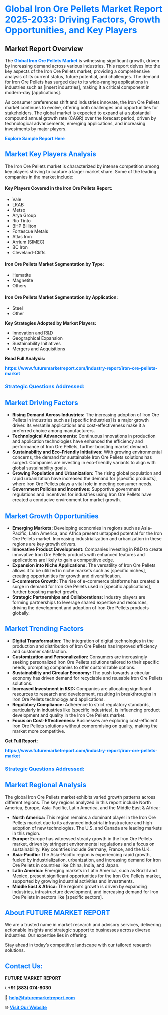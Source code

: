 <h1 style="color: #007BFF;">Global Iron Ore Pellets Market Report 2025-2033: Driving Factors, Growth Opportunities, and Key Players</h1>

<section id="overview">
<h2>Market Report Overview</h2>
<p>The <a href="https://www.futuremarketreport.com/industry-report/iron-ore-pellets-market" style="color: #007BFF; text-decoration: none;"><strong>Global Iron Ore Pellets Market</strong></a> is witnessing significant growth, driven by increasing demand across various industries. This report delves into the key aspects of the Iron Ore Pellets market, providing a comprehensive analysis of its current status, future potential, and challenges. The demand for Iron Ore Pellets has surged due to its wide-ranging applications in industries such as [insert industries], making it a critical component in modern-day [applications].</p>
<p>As consumer preferences shift and industries innovate, the Iron Ore Pellets market continues to evolve, offering both challenges and opportunities for stakeholders. The global market is expected to expand at a substantial compound annual growth rate (CAGR) over the forecast period, driven by technological advancements, emerging applications, and increasing investments by major players.</p>
</section>

<section id="overview">
<p><a href="https://www.futuremarketreport.com/request-sample/reportId=102515" style="color: #007BFF; text-decoration: none;"><strong>Explore Sample Report Here</strong></a></p>
</section>

<section id="key-players">
<h2 style="color: #007BFF;">Market Key Players Analysis</h2>
<p>The Iron Ore Pellets market is characterized by intense competition among key players striving to capture a larger market share. Some of the leading companies in the market include:</p>
<h4>Key Players Covered in the Iron Ore Pellets Report:</h4>
<ul><li>Vale</li><li>LKAB</li><li>Metso</li><li>Arya Group</li><li>Rio Tinto</li><li>BHP Billiton</li><li>Fortescue Metals</li><li>Atlas Iron</li><li>Arrium (SIMEC)</li><li>BC Iron</li><li>Cleveland-Cliffs</li></ul>
<h4>Iron Ore Pellets Market Segmentation by Type:</h4>
<ul><li>Hematite</li><li>Magnetite</li><li>Others</li></ul>

<h4>Iron Ore Pellets Market Segmentation by Application:</h4>
<ul><li>Steel</li><li>Other</li></ul>
<p><strong>Key Strategies Adopted by Market Players:</strong></p>
<ul>
<li>Innovation and R&D</li>
<li>Geographical Expansion</li>
<li>Sustainability Initiatives</li>
<li>Mergers and Acquisitions</li>
</ul>
</section>

<section>
<p><strong>Read Full Analysis: </strong></p><a href="https://www.futuremarketreport.com/industry-report/iron-ore-pellets-market" style="color: #007BFF; text-decoration: none;"><strong>https://www.futuremarketreport.com/industry-report/iron-ore-pellets-market</strong></a>
<h3 style="color: #007BFF;">Strategic Questions Addressed:</h3>
</section>

<section id="driving-factors">
<h2 style="color: #007BFF;">Market Driving Factors</h2>
<ul>
<li><strong>Rising Demand Across Industries:</strong> The increasing adoption of Iron Ore Pellets in industries such as [specific industries] is a major growth driver. Its versatile applications and cost-effectiveness make it a preferred choice among manufacturers.</li>
<li><strong>Technological Advancements:</strong> Continuous innovations in production and application technologies have enhanced the efficiency and performance of Iron Ore Pellets, further boosting market demand.</li>
<li><strong>Sustainability and Eco-Friendly Initiatives:</strong> With growing environmental concerns, the demand for sustainable Iron Ore Pellets solutions has surged. Companies are investing in eco-friendly variants to align with global sustainability goals.</li>
<li><strong>Growing Population and Urbanization:</strong> The rising global population and rapid urbanization have increased the demand for [specific products], where Iron Ore Pellets plays a vital role in meeting consumer needs.</li>
<li><strong>Government Policies and Incentives:</strong> Supportive government regulations and incentives for industries using Iron Ore Pellets have created a conducive environment for market growth.</li>
</ul>
</section>

<section id="growth-opportunities">
<h2 style="color: #007BFF;">Market Growth Opportunities</h2>
<ul>
<li><strong>Emerging Markets:</strong> Developing economies in regions such as Asia-Pacific, Latin America, and Africa present untapped potential for the Iron Ore Pellets market. Increasing industrialization and urbanization in these regions are key growth drivers.</li>
<li><strong>Innovative Product Development:</strong> Companies investing in R&D to create innovative Iron Ore Pellets products with enhanced features and applications are likely to gain a competitive edge.</li>
<li><strong>Expansion into Niche Applications:</strong> The versatility of Iron Ore Pellets allows it to be utilized in niche markets such as [specific niches], creating opportunities for growth and diversification.</li>
<li><strong>E-commerce Growth:</strong> The rise of e-commerce platforms has created a surge in demand for Iron Ore Pellets used in [specific applications], further boosting market growth.</li>
<li><strong>Strategic Partnerships and Collaborations:</strong> Industry players are forming partnerships to leverage shared expertise and resources, driving the development and adoption of Iron Ore Pellets products globally.</li>
</ul>
</section>

<section id="trending-factors">
<h2 style="color: #007BFF;">Market Trending Factors</h2>
<ul>
<li><strong>Digital Transformation:</strong> The integration of digital technologies in the production and distribution of Iron Ore Pellets has improved efficiency and customer satisfaction.</li>
<li><strong>Customization and Personalization:</strong> Consumers are increasingly seeking personalized Iron Ore Pellets solutions tailored to their specific needs, prompting companies to offer customizable options.</li>
<li><strong>Sustainability and Circular Economy:</strong> The push towards a circular economy has driven demand for recyclable and reusable Iron Ore Pellets solutions.</li>
<li><strong>Increased Investment in R&D:</strong> Companies are allocating significant resources to research and development, resulting in breakthroughs in Iron Ore Pellets technology and applications.</li>
<li><strong>Regulatory Compliance:</strong> Adherence to strict regulatory standards, particularly in industries like [specific industries], is influencing product development and quality in the Iron Ore Pellets market.</li>
<li><strong>Focus on Cost-Effectiveness:</strong> Businesses are exploring cost-efficient Iron Ore Pellets solutions without compromising on quality, making the market more competitive.</li>
</ul>
</section>

<section>
<p><strong>Get Full Report: </strong></p><a href="https://www.futuremarketreport.com/industry-report/iron-ore-pellets-market" style="color: #007BFF; text-decoration: none;"><strong>https://www.futuremarketreport.com/industry-report/iron-ore-pellets-market</strong></a>
<h3 style="color: #007BFF;">Strategic Questions Addressed:</h3>
</section>


<section id="regional-analysis">
<h2 style="color: #007BFF;">Market Regional Analysis</h2>
<p>The global Iron Ore Pellets market exhibits varied growth patterns across different regions. The key regions analyzed in this report include North America, Europe, Asia-Pacific, Latin America, and the Middle East & Africa:</p>
<ul>
<li><strong>North America:</strong> This region remains a dominant player in the Iron Ore Pellets market due to its advanced industrial infrastructure and high adoption of new technologies. The U.S. and Canada are leading markets in this region.</li>
<li><strong>Europe:</strong> Europe has witnessed steady growth in the Iron Ore Pellets market, driven by stringent environmental regulations and a focus on sustainability. Key countries include Germany, France, and the U.K.</li>
<li><strong>Asia-Pacific:</strong> The Asia-Pacific region is experiencing rapid growth, fueled by industrialization, urbanization, and increasing demand for Iron Ore Pellets in countries like China, India, and Japan.</li>
<li><strong>Latin America:</strong> Emerging markets in Latin America, such as Brazil and Mexico, present significant opportunities for the Iron Ore Pellets market, supported by growing industrial activities and investments.</li>
<li><strong>Middle East & Africa:</strong> The region’s growth is driven by expanding industries, infrastructure development, and increasing demand for Iron Ore Pellets in sectors like [specific sectors].</li>
</ul>
</section>

<footer>
<h2 style="color: #007BFF;">About FUTURE MARKET REPORT</h2>
<p>We are a trusted name in market research and advisory services, delivering actionable insights and strategic support to businesses across diverse industries. Our expertise lies in offering:</p>

<p>Stay ahead in today’s competitive landscape with our tailored research solutions.</p>

<h2 style="color: #007BFF;">Contact Us:</h2>
<p><strong>FUTURE MARKET REPORT</strong></p>
<p>📞 <strong>+91 (883) 074-8030</strong></p>
<p>📧 <strong><a href="mailto:help@futuremarketreport.com" style="color: #007BFF;">help@futuremarketreport.com</a></strong></p>
<p>🌐 <strong><a href="https://www.futuremarketreport.com/" style="color: #007BFF;">Visit Our Website</a></strong></p>
</footer>